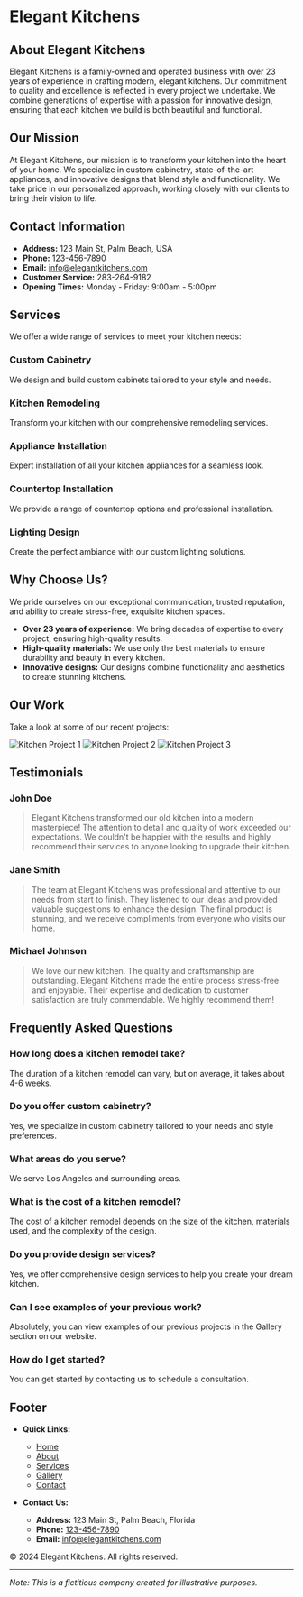 # Elegant Kitchens

## About Elegant Kitchens

Elegant Kitchens is a family-owned and operated business with over 23 years of experience in crafting modern, elegant kitchens. Our commitment to quality and excellence is reflected in every project we undertake. We combine generations of expertise with a passion for innovative design, ensuring that each kitchen we build is both beautiful and functional.

## Our Mission

At Elegant Kitchens, our mission is to transform your kitchen into the heart of your home. We specialize in custom cabinetry, state-of-the-art appliances, and innovative designs that blend style and functionality. We take pride in our personalized approach, working closely with our clients to bring their vision to life.

## Contact Information

- **Address:** 123 Main St, Palm Beach, USA
- **Phone:** [123-456-7890](tel:123-456-7890)
- **Email:** [info@elegantkitchens.com](mailto:info@elegantkitchens.com)
- **Customer Service:** 283-264-9182
- **Opening Times:** Monday - Friday: 9:00am - 5:00pm

## Services

We offer a wide range of services to meet your kitchen needs:

### Custom Cabinetry

We design and build custom cabinets tailored to your style and needs.

### Kitchen Remodeling

Transform your kitchen with our comprehensive remodeling services.

### Appliance Installation

Expert installation of all your kitchen appliances for a seamless look.

### Countertop Installation

We provide a range of countertop options and professional installation.

### Lighting Design

Create the perfect ambiance with our custom lighting solutions.

## Why Choose Us?

We pride ourselves on our exceptional communication, trusted reputation, and ability to create stress-free, exquisite kitchen spaces.

- **Over 23 years of experience:** We bring decades of expertise to every project, ensuring high-quality results.
- **High-quality materials:** We use only the best materials to ensure durability and beauty in every kitchen.
- **Innovative designs:** Our designs combine functionality and aesthetics to create stunning kitchens.

## Our Work

Take a look at some of our recent projects:

![Kitchen Project 1](img/kitchen1.webp)
![Kitchen Project 2](img/kitchen1.webp)
![Kitchen Project 3](img/kitchen1.webp)

## Testimonials

### John Doe

> Elegant Kitchens transformed our old kitchen into a modern masterpiece! The attention to detail and quality of work exceeded our expectations. We couldn't be happier with the results and highly recommend their services to anyone looking to upgrade their kitchen.

### Jane Smith

> The team at Elegant Kitchens was professional and attentive to our needs from start to finish. They listened to our ideas and provided valuable suggestions to enhance the design. The final product is stunning, and we receive compliments from everyone who visits our home.

### Michael Johnson

> We love our new kitchen. The quality and craftsmanship are outstanding. Elegant Kitchens made the entire process stress-free and enjoyable. Their expertise and dedication to customer satisfaction are truly commendable. We highly recommend them!

## Frequently Asked Questions

### How long does a kitchen remodel take?

The duration of a kitchen remodel can vary, but on average, it takes about 4-6 weeks.

### Do you offer custom cabinetry?

Yes, we specialize in custom cabinetry tailored to your needs and style preferences.

### What areas do you serve?

We serve Los Angeles and surrounding areas.

### What is the cost of a kitchen remodel?

The cost of a kitchen remodel depends on the size of the kitchen, materials used, and the complexity of the design.

### Do you provide design services?

Yes, we offer comprehensive design services to help you create your dream kitchen.

### Can I see examples of your previous work?

Absolutely, you can view examples of our previous projects in the Gallery section on our website.

### How do I get started?

You can get started by contacting us to schedule a consultation.

## Footer

- **Quick Links:**

  - [Home](#)
  - [About](#)
  - [Services](#)
  - [Gallery](#)
  - [Contact](#)

- **Contact Us:**
  - **Address:** 123 Main St, Palm Beach, Florida
  - **Phone:** [123-456-7890](tel:123-456-7890)
  - **Email:** [info@elegantkitchens.com](mailto:info@elegantkitchens.com)

&copy; 2024 Elegant Kitchens. All rights reserved.

---

_Note: This is a fictitious company created for illustrative purposes._
